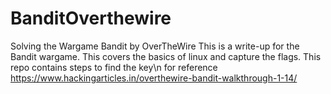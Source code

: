 # BanditOverthewire
Solving the Wargame Bandit by OverTheWire
This is a write-up for the Bandit wargame. This covers the basics of linux and capture the flags.
This repo contains steps to find the key\n
for reference https://www.hackingarticles.in/overthewire-bandit-walkthrough-1-14/
